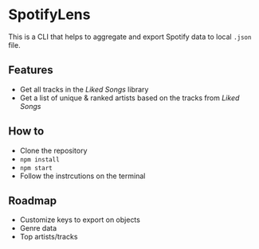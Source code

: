 # SpotifyLens

This is a CLI that helps to aggregate and export Spotify data to local `.json` file.

## Features

- Get all tracks in the *Liked Songs* library
- Get a list of unique & ranked artists based on the tracks from *Liked Songs*

## How to

- Clone the repository
- `npm install`
- `npm start`
- Follow the instrcutions on the terminal

## Roadmap
- Customize keys to export on objects
- Genre data
- Top artists/tracks
